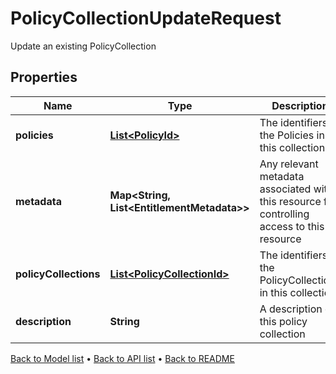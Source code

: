 

# PolicyCollectionUpdateRequest

Update an existing PolicyCollection

## Properties

| Name | Type | Description | Notes |
|------------ | ------------- | ------------- | -------------|
|**policies** | [**List&lt;PolicyId&gt;**](PolicyId.md) | The identifiers of the Policies in this collection |  [optional] |
|**metadata** | **Map&lt;String, List&lt;EntitlementMetadata&gt;&gt;** | Any relevant metadata associated with this resource for controlling access to this resource |  [optional] |
|**policyCollections** | [**List&lt;PolicyCollectionId&gt;**](PolicyCollectionId.md) | The identifiers of the PolicyCollections in this collection |  [optional] |
|**description** | **String** | A description of this policy collection |  [optional] |



[Back to Model list](../README.md#documentation-for-models) &#8226; [Back to API list](../README.md#documentation-for-api-endpoints) &#8226; [Back to README](../README.md)


